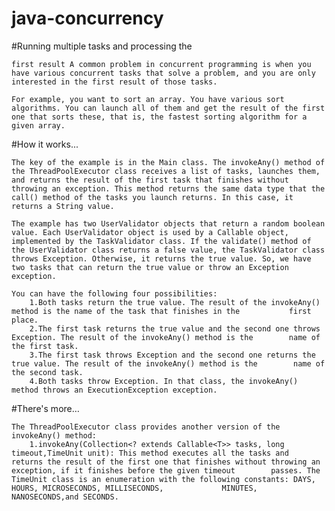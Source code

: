 # java-concurrency

#Running multiple tasks and processing the

	first result A common problem in concurrent programming is when you have various concurrent tasks that solve a problem, and you are only interested in the first result of those tasks. 
	
	For example, you want to sort an array. You have various sort algorithms. You can launch all of them and get the result of the first one that sorts these, that is, the fastest sorting algorithm for a given array. 
	
#How it works...

	The key of the example is in the Main class. The invokeAny() method of the ThreadPoolExecutor class receives a list of tasks, launches them, and returns the result of the first task that finishes without throwing an exception. This method returns the same data type that the call() method of the tasks you launch returns. In this case, it returns a String value.
	
	The example has two UserValidator objects that return a random boolean value. Each UserValidator object is used by a Callable object, implemented by the TaskValidator class. If the validate() method of the UserValidator class returns a false value, the TaskValidator class throws Exception. Otherwise, it returns the true value. So, we have two tasks that can return the true value or throw an Exception exception.

	You can have the following four possibilities:
		1.Both tasks return the true value. The result of the invokeAny() method is the name of the task that finishes in the 			first place.
		2.The first task returns the true value and the second one throws Exception. The result of the invokeAny() method is the 		name of the first task.
		3.The first task throws Exception and the second one returns the true value. The result of the invokeAny() method is the 		name of the second task.
		4.Both tasks throw Exception. In that class, the invokeAny() method throws an ExecutionException exception.
		
#There's more…

	The ThreadPoolExecutor class provides another version of the invokeAny() method:
		1.invokeAny(Collection<? extends Callable<T>> tasks, long timeout,TimeUnit unit): This method executes all the tasks and 		returns the result of the first one that finishes without throwing an exception, if it finishes before the given timeout 		passes. The TimeUnit class is an enumeration with the following constants: DAYS, HOURS, MICROSECONDS, MILLISECONDS, 			MINUTES, NANOSECONDS,and SECONDS.